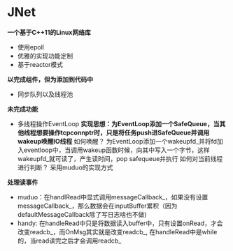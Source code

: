 # JNet
**一个基于C++11的Linux网络库**
- 使用epoll
- 优雅的实现功能定制
- 基于reactor模式

**以完成组件，但为添加到代码中**
- 同步队列以及线程池

**未完成功能**
- 多线程操作EventLoop
**实现思想：为EventLoop添加一个SafeQueue，当其他线程想要操作tcpconnptr时，只是将任务push进SafeQueue并调用wakeup唤醒IO线程**
如何唤醒？
为EventLoop添加一个wakeupfd_并将fd加入eventloop中，当调用wakeup函数时候，向其中写入一个字节，这样wakeupfd_就可读了，产生读时间，pop safequeue并执行
如何对当前线程进行判断？
采用muduo的实现方式

**处理读事件**
- muduo：在handlRead中显式调用messageCallback_，如果没有设置messageCallback_，那么数据会在inputBuffer累积（因为defaultMessageCallback除了写日志啥也不做)
- handy: 在handleRead中只是将数据读入buffer中，只有设置onRead，才会改变readcb_，而OnMsg其实就是改变readcb_, 在handleRead中是while的，当read读完之后才会调用readcb_
